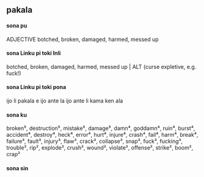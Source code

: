 ## pakala

#### sona pu

ADJECTIVE botched, broken, damaged, harmed, messed up

#### sona Linku pi toki Inli

botched, broken, damaged, harmed, messed up | ALT (curse expletive, e.g. fuck!)

#### sona Linku pi toki pona

ijo li pakala e ijo ante la ijo ante li kama ken ala

#### sona ku

broken⁵, destruction⁵, mistake⁵, damage⁵, damn⁴, goddamn⁴, ruin⁴, burst⁴, accident⁴, destroy⁴, heck⁴, error⁴, hurt⁴, injure⁴, crash⁴, fail⁴, harm⁴, break⁴, failure³, fault³, injury³, flaw³, crack³, collapse³, snap³, fuck³, fucking³, trouble², rip², explode², crush², wound², violate², offense², strike², boom², crap²

#### sona sin

